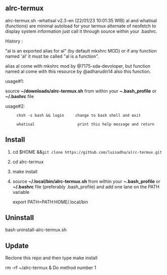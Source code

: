 ## alrc-termux 

alrc-termux.sh -whatisal v2.3-en (22/01/23 10:01:35 WIB) al and whatisal (functions) are minimal autoload for your termux alternate of neofetch to display system information just call it through source within your .bashrc.

History :

"al is an exported alias for al" (by default mkshrc MOD) or if any function named 'al' it must be called "al is a function".

alias al come with mkshrc mod by @7175-xda-devoloper, but function named al come with this resource by @adharudin14 also this function.

usage#1:

 source **~/downloads/alrc-termux.sh** from within your **~.bash\_profile** or **~/.bashrc** file

usage#2: 

         chsh -s bash && login     change to bash shell and exit

         whatisal                   print this help message and return

         
## Install

1. cd $HOME &&```git clone https://github.com/luisadha/alrc-termux.git```

2. cd alrc-termux

3. make install

4. source **~/.local/bin/alrc-termux.sh** from within your **~.bash\_profile** or **~/.bashrc** file (preferably .bash_profile) and add one lane on the PATH variable 

   export PATH=$PATH:$HOME/.local/bin
 
## Uninstall
   
   bash uninstall-alrc-termux.sh

## Update

  Reclone this repo and then type make install

  rm -rf ~/alrc-termux & Do method number 1
